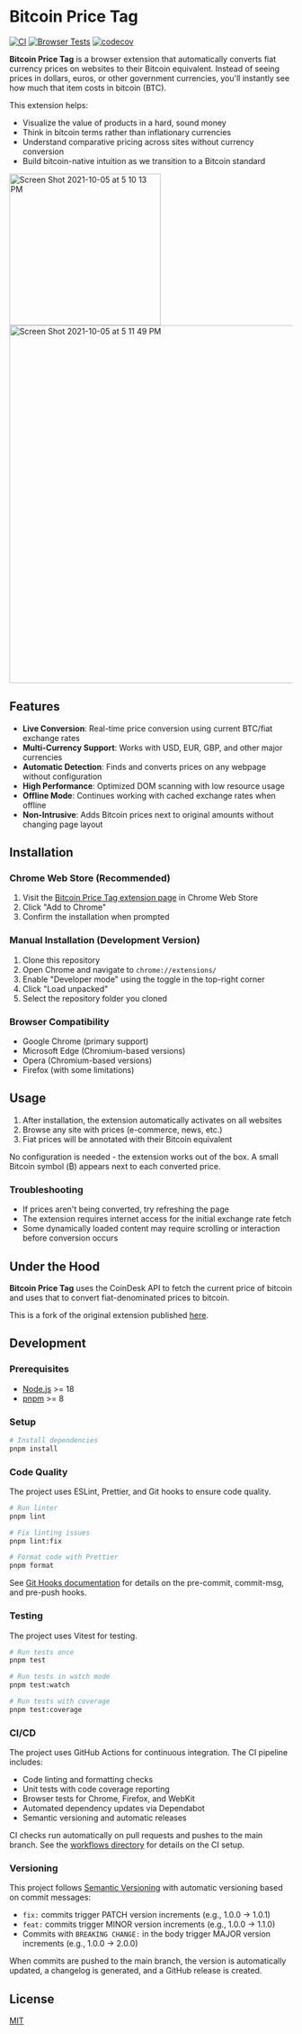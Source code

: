 # Bitcoin Price Tag

[![CI](https://github.com/username/bitcoin-price-tag/actions/workflows/ci.yml/badge.svg)](https://github.com/username/bitcoin-price-tag/actions/workflows/ci.yml)
[![Browser Tests](https://github.com/username/bitcoin-price-tag/actions/workflows/browser-tests.yml/badge.svg)](https://github.com/username/bitcoin-price-tag/actions/workflows/browser-tests.yml)
[![codecov](https://codecov.io/gh/username/bitcoin-price-tag/branch/master/graph/badge.svg)](https://codecov.io/gh/username/bitcoin-price-tag)

**Bitcoin Price Tag** is a browser extension that automatically converts fiat currency prices on websites to their Bitcoin equivalent. Instead of seeing prices in dollars, euros, or other government currencies, you'll instantly see how much that item costs in bitcoin (BTC).

This extension helps:
- Visualize the value of products in a hard, sound money
- Think in bitcoin terms rather than inflationary currencies
- Understand comparative pricing across sites without currency conversion
- Build bitcoin-native intuition as we transition to a Bitcoin standard

<img width="269" alt="Screen Shot 2021-10-05 at 5 10 13 PM" src="https://user-images.githubusercontent.com/3598502/138306555-d368d939-02a6-4365-8036-22e7e305fcde.png">
<img width="635" alt="Screen Shot 2021-10-05 at 5 11 49 PM" src="https://user-images.githubusercontent.com/3598502/138306557-dee94fba-1982-44a6-b208-4c8cd0490f0b.png">

## Features

- **Live Conversion**: Real-time price conversion using current BTC/fiat exchange rates
- **Multi-Currency Support**: Works with USD, EUR, GBP, and other major currencies
- **Automatic Detection**: Finds and converts prices on any webpage without configuration
- **High Performance**: Optimized DOM scanning with low resource usage
- **Offline Mode**: Continues working with cached exchange rates when offline
- **Non-Intrusive**: Adds Bitcoin prices next to original amounts without changing page layout

## Installation

### Chrome Web Store (Recommended)

1. Visit the [Bitcoin Price Tag extension page](https://chrome.google.com/webstore/detail/bitcoin-price-tag/phjlopbkegpphenpgimnlckfmjfanceh) in Chrome Web Store
2. Click "Add to Chrome"
3. Confirm the installation when prompted

### Manual Installation (Development Version)

1. Clone this repository
2. Open Chrome and navigate to `chrome://extensions/`
3. Enable "Developer mode" using the toggle in the top-right corner
4. Click "Load unpacked"
5. Select the repository folder you cloned

### Browser Compatibility

- Google Chrome (primary support)
- Microsoft Edge (Chromium-based versions)
- Opera (Chromium-based versions)
- Firefox (with some limitations)

## Usage

1. After installation, the extension automatically activates on all websites
2. Browse any site with prices (e-commerce, news, etc.)
3. Fiat prices will be annotated with their Bitcoin equivalent

No configuration is needed - the extension works out of the box. A small Bitcoin symbol (₿) appears next to each converted price.

### Troubleshooting

- If prices aren't being converted, try refreshing the page
- The extension requires internet access for the initial exchange rate fetch
- Some dynamically loaded content may require scrolling or interaction before conversion occurs

## Under the Hood

**Bitcoin Price Tag** uses the CoinDesk API to fetch the current price of bitcoin and uses that to convert fiat-denominated prices to bitcoin.

This is a fork of the original extension published [here](https://chrome.google.com/webstore/detail/bitcoin-price-tag/phjlopbkegpphenpgimnlckfmjfanceh).

## Development

### Prerequisites

- [Node.js](https://nodejs.org/) >= 18
- [pnpm](https://pnpm.io/) >= 8

### Setup

```bash
# Install dependencies
pnpm install
```

### Code Quality

The project uses ESLint, Prettier, and Git hooks to ensure code quality.

```bash
# Run linter
pnpm lint

# Fix linting issues
pnpm lint:fix

# Format code with Prettier
pnpm format
```

See [Git Hooks documentation](docs/GIT-HOOKS.md) for details on the pre-commit, commit-msg, and pre-push hooks.

### Testing

The project uses Vitest for testing.

```bash
# Run tests once
pnpm test

# Run tests in watch mode
pnpm test:watch

# Run tests with coverage
pnpm test:coverage
```

### CI/CD

The project uses GitHub Actions for continuous integration. The CI pipeline includes:

- Code linting and formatting checks
- Unit tests with code coverage reporting
- Browser tests for Chrome, Firefox, and WebKit
- Automated dependency updates via Dependabot
- Semantic versioning and automatic releases

CI checks run automatically on pull requests and pushes to the main branch. See the [workflows directory](.github/workflows) for details on the CI setup.

### Versioning

This project follows [Semantic Versioning](https://semver.org/) with automatic versioning based on commit messages:

- `fix:` commits trigger PATCH version increments (e.g., 1.0.0 → 1.0.1)
- `feat:` commits trigger MINOR version increments (e.g., 1.0.0 → 1.1.0)
- Commits with `BREAKING CHANGE:` in the body trigger MAJOR version increments (e.g., 1.0.0 → 2.0.0)

When commits are pushed to the main branch, the version is automatically updated, a changelog is generated, and a GitHub release is created.

## License

[MIT](https://opensource.org/licenses/MIT)

